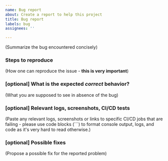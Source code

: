 ```yaml
---
name: Bug report
about: Create a report to help this project
title: Bug report
labels: bug
assignees: ''

---
```


(Summarize the bug encountered concisely)

### Steps to reproduce

(How one can reproduce the issue - **this is very important**)

### [optional] What is the expected *correct* behavior?

(What you are supposed to see in absence of the bug)

### [optional] Relevant logs, screenshots, CI/CD tests

(Paste any relevant logs, screenshots or links to specific CI/CD jobs 
that are failing  - please use code blocks (```) to format console output,
logs, and code as it's very hard to read otherwise.)

### [optional] Possible fixes

(Propose a possible fix for the reported problem)


